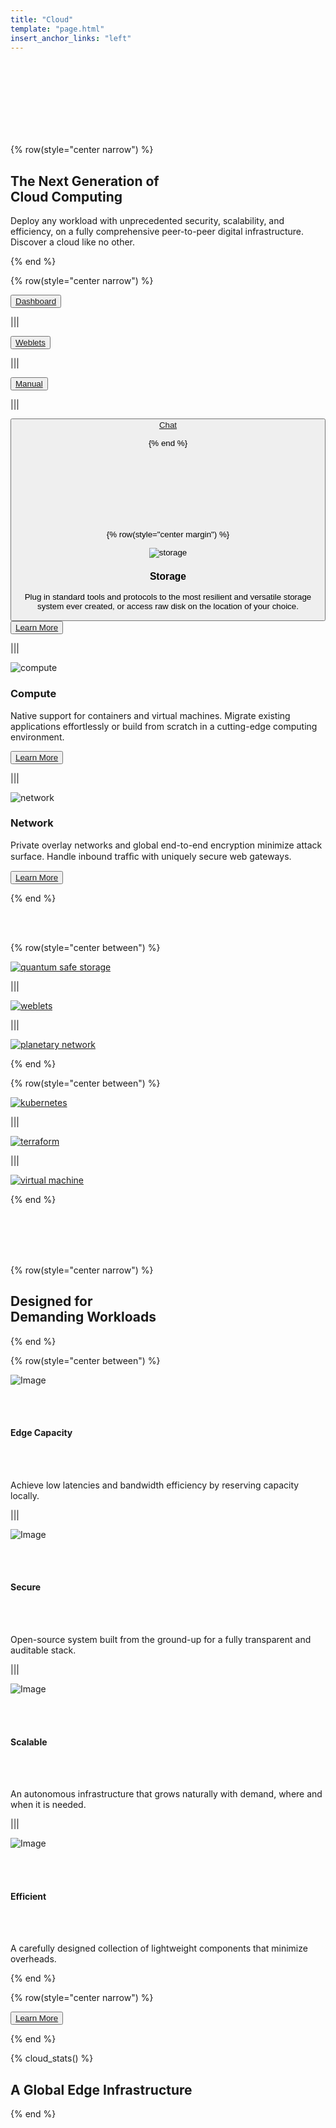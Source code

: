 ```yaml
---
title: "Cloud"
template: "page.html"
insert_anchor_links: "left"
---
```


<br>
<br>
<br>
<br>
<br>
<br>
<br>

{% row(style="center narrow") %}

## The Next Generation of <br> **Cloud Computing**

Deploy any workload with unprecedented security, scalability, and efficiency, on a fully comprehensive peer-to-peer digital infrastructure. Discover a cloud like no other.

{% end %}

{% row(style="center narrow") %}

<button>[Dashboard](https://dashboard.grid.tf)</button>

|||

<button>[Weblets](https://play.grid.tf)</button>

|||

<button>[Manual](https://library.threefold.me/info/manual/#/manual__manual3_home_new)</button>

|||

<button>[Chat](https://t.me/threefoldtesting)

{% end %}

<br>
<br>
<br>
<br>
<br>
<br>
<br>

{% row(style="center margin") %}

![storage](storage.jpg#medium)

### **Storage**

Plug in standard tools and protocols to the most resilient and versatile storage system ever created, or access raw disk on the location of your choice.

<button> [Learn More](https://library.threefold.me/info/manual/#/manual__weblets_home) </button>

|||

![compute](compute.jpg#medium)

### **Compute**

Native support for containers and virtual machines. Migrate existing applications effortlessly or build from scratch in a cutting-edge computing environment.

<button>[Learn More](https://library.threefold.me/info/manual/#/manual__weblets_home)</button>

|||

![network](network.jpg#medium)

### **Network**

Private overlay networks and global end-to-end encryption minimize attack surface. Handle inbound trafﬁc with uniquely secure web gateways.


<button>[Learn More](https://library.threefold.me/info/manual/#/cloud/threefold__planetary_network)</button>

{% end %}

<br />
<br />

{% row(style="center between") %}

[![quantum safe storage](qss.png#mx-auto)](https://library.threefold.me/info/manual/#/technology/qsss/threefold__qsss_home)

|||

[![weblets](weblets.png#mx-auto)](https://library.threefold.me/info/manual/#/manual__weblets_home)

|||

[![planetary network](planetary_network.png#mx-auto)](https://library.threefold.me/info/manual/#/cloud/threefold__planetary_network)

{% end %}

{% row(style="center between") %}

[![kubernetes](kubernetes.png#mx-auto)](https://library.threefold.me/info/manual/#/manual__weblets_k8s)

|||

[![terraform](terraform.png#mx-auto)](https://library.threefold.me/info/manual/#/manual__manual3_iac_home)

|||

[![virtual machine](virtual_machine.png#mx-auto)](https://library.threefold.me/info/manual/#/manual__weblets_vm)

{% end %}

<br />
<br />
<br />
<br />

{% row(style="center narrow") %}

## Designed for <br> **Demanding Workloads**

{% end %}

{% row(style="center between") %}

![Image](capacity.png#medium)

<br/>
<br/>

#### **Edge Capacity**

<br/>
<br/>

Achieve low latencies and bandwidth efficiency by reserving capacity locally.

|||

![Image](secure.png#medium)

<br/>
<br/>

#### **Secure**

<br/>
<br/>

Open-source system built from the ground-up for a fully transparent and auditable stack.

|||

![Image](scalable.png#medium)

<br/>
<br/>

#### **Scalable**

<br/>
<br/>

An autonomous infrastructure that grows naturally with demand, where and when it is needed.

|||

![Image](effecient.png#medium)

<br/>
<br/>

#### **Efficient**

<br/>
<br/>

A carefully designed collection of lightweight components that minimize overheads.

{% end %}

{% row(style="center narrow") %}

<button>[Learn More](https://library.threefold.me/info/threefold#/cloud/threefold__cloud_home)</button>

{% end %}

{% cloud_stats() %}

## A Global **Edge Infrastructure**

{% end %}

